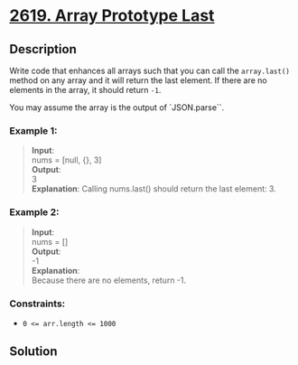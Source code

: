 # [2619. Array Prototype Last][title]

## Description
Write code that enhances all arrays such that you can call the `array.last()` method on any array and it will return the last element. If there are no elements in the array, it should return `-1`.

You may assume the array is the output of `JSON.parse``.

 
### Example 1:    
>  __Input__:     
   nums = [null, {}, 3]                  
   __Output__:       
   3        
   __Explanation__:
   Calling nums.last() should return the last element: 3.        
 
### Example 2:    
>  __Input__:     
   nums = []                           
   __Output__:    
   -1         
   __Explanation__:     
   Because there are no elements, return -1.            


### Constraints:
- `0 <= arr.length <= 1000`

## Solution

```

```

[title]: https://leetcode.com/problems/array-prototype-last